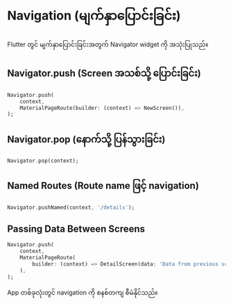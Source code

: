 
# Navigation (မျက်နှာပြောင်းခြင်း)

Flutter တွင် မျက်နှာပြောင်းခြင်းအတွက် Navigator widget ကို အသုံးပြုသည်။

## Navigator.push (Screen အသစ်သို့ ပြောင်းခြင်း)
```dart
Navigator.push(
	context,
	MaterialPageRoute(builder: (context) => NewScreen()),
);
```

## Navigator.pop (နောက်သို့ ပြန်သွားခြင်း)
```dart
Navigator.pop(context);
```

## Named Routes (Route name ဖြင့် navigation)
```dart
Navigator.pushNamed(context, '/details');
```

## Passing Data Between Screens
```dart
Navigator.push(
	context,
	MaterialPageRoute(
		builder: (context) => DetailScreen(data: 'Data from previous screen'),
	),
);
```

App တစ်ခုလုံးတွင် navigation ကို စနစ်တကျ စီမံနိုင်သည်။
